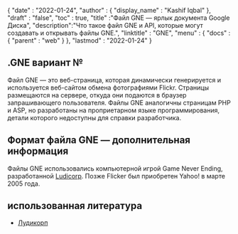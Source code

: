 {
  "date" : "2022-01-24",
  "author" : {
    "display_name" : "Kashif Iqbal"
},
  "draft" : "false",
  "toc" : true,
  "title" :"Файл GNE — ярлык документа Google Диска",
  "description":"Что такое файл GNE и API, которые могут создавать и открывать файлы GNE.",
  "linktitle" : "GNE",
  "menu" : {
    "docs" : {
      "parent" : "web"
}
},
  "lastmod" : "2022-01-24"
}

## .GNE вариант №

Файл GNE — это веб-страница, которая динамически генерируется и используется веб-сайтом обмена фотографиями Flickr. Страницы размещаются на сервере, откуда они подаются в браузер запрашивающего пользователя. Файлы GNE аналогичны страницам PHP и ASP, но разработаны на проприетарном языке программирования, детали которого недоступны для справки разработчика.

## Формат файла GNE — дополнительная информация

Файлы GNE использовались компьютерной игрой Game Never Ending, разработанной [Ludicorp](https://en.wikipedia.org/wiki/Ludicorp). Позже Flicker был приобретен Yahoo! в марте 2005 года.

## использованная литература

* [Лудикорп](https://en.wikipedia.org/wiki/Ludicorp)

